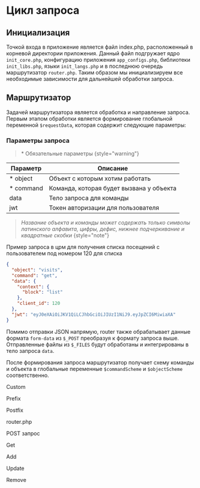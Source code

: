 # Цикл запроса


## Инициализация
Точкой входа в приложение является файл index.php, расположенный в корневой директории приложения.
Данный файл подгружает ядро `init_core.php`, конфигурацию приложения `app_configs.php`, библиотеки
`init_libs.php`, языки `init_langs.php` и в последнюю очередь маршрутизатор `router.php`. Таким образом
мы инициализируем все необходимые зависимости для дальнейшей обработки запроса.

## Маршрутизатор 
Задачей маршрутизатора является обработка и направление запроса. Первым этапом обработки является
формирование глобальной переменной `$requestData`, которая содержит следующие параметры:

### Параметры запроса
> \* Обязательные параметры
{style="warning"}

| Параметр  | Описание                                 |
|-----------|------------------------------------------|
| * object  | Объект с которым хотим работать          |
| * сommand | Команда, которая будет вызвана у объекта |
| data      | Тело запроса для команды                 |
| jwt       | Токен авторизации для пользователя       |

> *Название объекта и команды может содержать только символы латинского алфавита, цифры, дефис, нижнее
подчеркивание и квадратные скобки*
{style="note"}


Пример запроса в црм для получения списка посещений с пользователем под номером 120 для списка

```json
{
  "object": "visits",
  "command": "get",
  "data": {
    "context": {
      "block": "list"
    },
    "client_id": 120
  },
  "jwt": "eyJ0eXAiOiJKV1QiLCJhbGciOiJIUzI1NiJ9.eyJpZCI6MiwiaXA"
}
```

Помимо отправки JSON напрямую, router также обрабатывает данные формата `form-data` из `$_POST` преобразуя
к формату запроса выше. Отправленные файлы из `$_FILES` будут обработаны и интегрированы в тело запроса 
`data`.

После формирования запроса маршрутизатор получает схему команды и объекта в глобальные переменные 
`$commandScheme` и `$objectScheme` соответственно.


Custom

Prefix

Postfix






router.php




POST запрос



Get

Add

Update

Remove